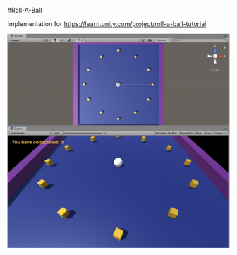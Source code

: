 #Roll-A-Ball

Implementation for https://learn.unity.com/project/roll-a-ball-tutorial 

![Roll-A-Ball](Resources/picture.jpg?raw=true "Roll-A-Ball")